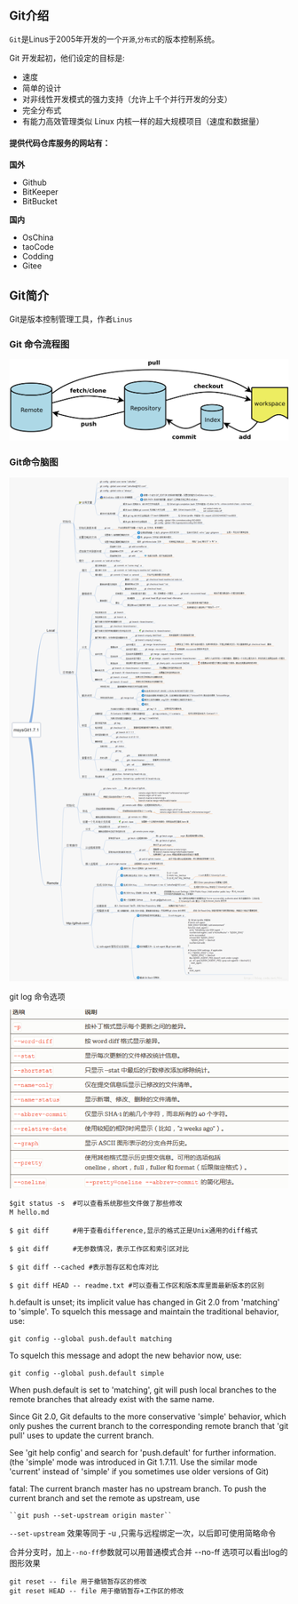 ## Git介绍

`Git`是Linus于2005年开发的一个`开源`,`分布式`的版本控制系统。

Git 开发起初，他们设定的目标是:

* 速度 
* 简单的设计 
* 对非线性开发模式的强力支持（允许上千个并行开发的分支） 
* 完全分布式 
* 有能力高效管理类似 Linux 内核一样的超大规模项目（速度和数据量）

#### 提供代码仓库服务的网站有：
**国外**

* Github
* BitKeeper
* BitBucket

**国内**

* OsChina 
* taoCode
* Codding
* Gitee

## Git简介

Git是版本控制管理工具，作者`Linus`

### Git 命令流程图

![Git流程图](images/gitflow.png)



### Git命令脑图

![脑图](images/git_cmd.png)



git log 命令选项

![git-log.png](images/git-log.png)



```
$git status -s	#可以查看系统那些文件做了那些修改
M hello.md

$ git diff 		#用于查看difference,显示的格式正是Unix通用的diff格式

$ git diff 		#无参数情况，表示工作区和索引区对比

$ git diff --cached #表示暂存区和仓库对比

$ git diff HEAD -- readme.txt #可以查看工作区和版本库里面最新版本的区别
```

h.default is unset; its implicit value has changed in
Git 2.0 from 'matching' to 'simple'. To squelch this message
and maintain the traditional behavior, use:

  ``git config --global push.default matching``

To squelch this message and adopt the new behavior now, use:

  ``git config --global push.default simple``

When push.default is set to 'matching', git will push local branches
to the remote branches that already exist with the same name.

Since Git 2.0, Git defaults to the more conservative 'simple'
behavior, which only pushes the current branch to the corresponding
remote branch that 'git pull' uses to update the current branch.

See 'git help config' and search for 'push.default' for further information.
(the 'simple' mode was introduced in Git 1.7.11. Use the similar mode
'current' instead of 'simple' if you sometimes use older versions of Git)

fatal: The current branch master has no upstream branch.
To push the current branch and set the remote as upstream, use

    ``git push --set-upstream origin master``

``--set-upstream`` 效果等同于 -u ,只需与远程绑定一次，以后即可使用简略命令

合并分支时，加上``--no-ff``参数就可以用普通模式合并
--no-ff 选项可以看出log的图形效果

```
git reset -- file 用于撤销暂存区的修改
git reset HEAD -- file 用于撤销暂存+工作区的修改
```

